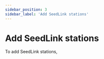 ```yaml
---
sidebar_position: 3
sidebar_label: 'Add SeedLink stations'
---
```


# Add SeedLink stations
To add SeedLink stations, 